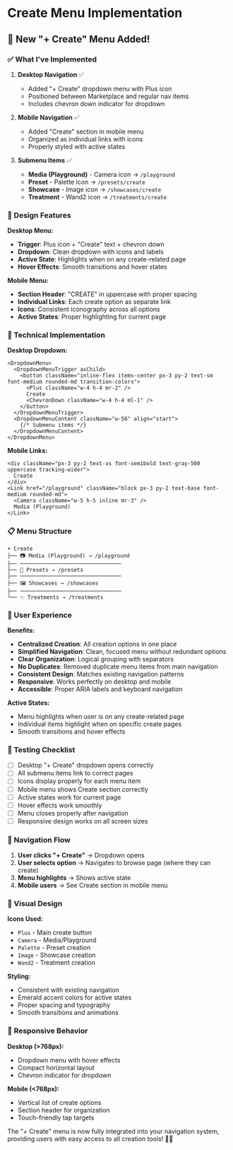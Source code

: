 # Create Menu Implementation

## 🎉 **New "+ Create" Menu Added!**

### **✅ What I've Implemented**

1. **Desktop Navigation** ✅
   - Added "+ Create" dropdown menu with Plus icon
   - Positioned between Marketplace and regular nav items
   - Includes chevron down indicator for dropdown

2. **Mobile Navigation** ✅
   - Added "Create" section in mobile menu
   - Organized as individual links with icons
   - Properly styled with active states

3. **Submenu Items** ✅
   - **Media (Playground)** - Camera icon → `/playground`
   - **Preset** - Palette icon → `/presets/create`
   - **Showcase** - Image icon → `/showcases/create`
   - **Treatment** - Wand2 icon → `/treatments/create`

### **🎨 Design Features**

**Desktop Menu:**
- **Trigger**: Plus icon + "Create" text + chevron down
- **Dropdown**: Clean dropdown with icons and labels
- **Active State**: Highlights when on any create-related page
- **Hover Effects**: Smooth transitions and hover states

**Mobile Menu:**
- **Section Header**: "CREATE" in uppercase with proper spacing
- **Individual Links**: Each create option as separate link
- **Icons**: Consistent iconography across all options
- **Active States**: Proper highlighting for current page

### **🔧 Technical Implementation**

**Desktop Dropdown:**
```tsx
<DropdownMenu>
  <DropdownMenuTrigger asChild>
    <button className="inline-flex items-center px-3 py-2 text-sm font-medium rounded-md transition-colors">
      <Plus className="w-4 h-4 mr-2" />
      Create
      <ChevronDown className="w-4 h-4 ml-1" />
    </button>
  </DropdownMenuTrigger>
  <DropdownMenuContent className="w-56" align="start">
    {/* Submenu items */}
  </DropdownMenuContent>
</DropdownMenu>
```

**Mobile Links:**
```tsx
<div className="px-3 py-2 text-xs font-semibold text-gray-500 uppercase tracking-wider">
  Create
</div>
<Link href="/playground" className="block px-3 py-2 text-base font-medium rounded-md">
  <Camera className="w-5 h-5 inline mr-3" />
  Media (Playground)
</Link>
```

### **📋 Menu Structure**

```
+ Create
├── 📷 Media (Playground) → /playground
├── ────────────────────────────────
├── 🎨 Presets → /presets
├── ────────────────────────────────
├── 🖼️ Showcases → /showcases
├── ────────────────────────────────
└── ✨ Treatments → /treatments
```

### **🎯 User Experience**

**Benefits:**
- **Centralized Creation**: All creation options in one place
- **Simplified Navigation**: Clean, focused menu without redundant options
- **Clear Organization**: Logical grouping with separators
- **No Duplicates**: Removed duplicate menu items from main navigation
- **Consistent Design**: Matches existing navigation patterns
- **Responsive**: Works perfectly on desktop and mobile
- **Accessible**: Proper ARIA labels and keyboard navigation

**Active States:**
- Menu highlights when user is on any create-related page
- Individual items highlight when on specific create pages
- Smooth transitions and hover effects

### **🧪 Testing Checklist**

- [ ] Desktop "+ Create" dropdown opens correctly
- [ ] All submenu items link to correct pages
- [ ] Icons display properly for each menu item
- [ ] Mobile menu shows Create section correctly
- [ ] Active states work for current page
- [ ] Hover effects work smoothly
- [ ] Menu closes properly after navigation
- [ ] Responsive design works on all screen sizes

### **🚀 Navigation Flow**

1. **User clicks "+ Create"** → Dropdown opens
2. **User selects option** → Navigates to browse page (where they can create)
3. **Menu highlights** → Shows active state
4. **Mobile users** → See Create section in mobile menu

### **🎨 Visual Design**

**Icons Used:**
- `Plus` - Main create button
- `Camera` - Media/Playground
- `Palette` - Preset creation
- `Image` - Showcase creation
- `Wand2` - Treatment creation

**Styling:**
- Consistent with existing navigation
- Emerald accent colors for active states
- Proper spacing and typography
- Smooth transitions and animations

### **📱 Responsive Behavior**

**Desktop (>768px):**
- Dropdown menu with hover effects
- Compact horizontal layout
- Chevron indicator for dropdown

**Mobile (<768px):**
- Vertical list of create options
- Section header for organization
- Touch-friendly tap targets

The "+ Create" menu is now fully integrated into your navigation system, providing users with easy access to all creation tools! 🎨✨

